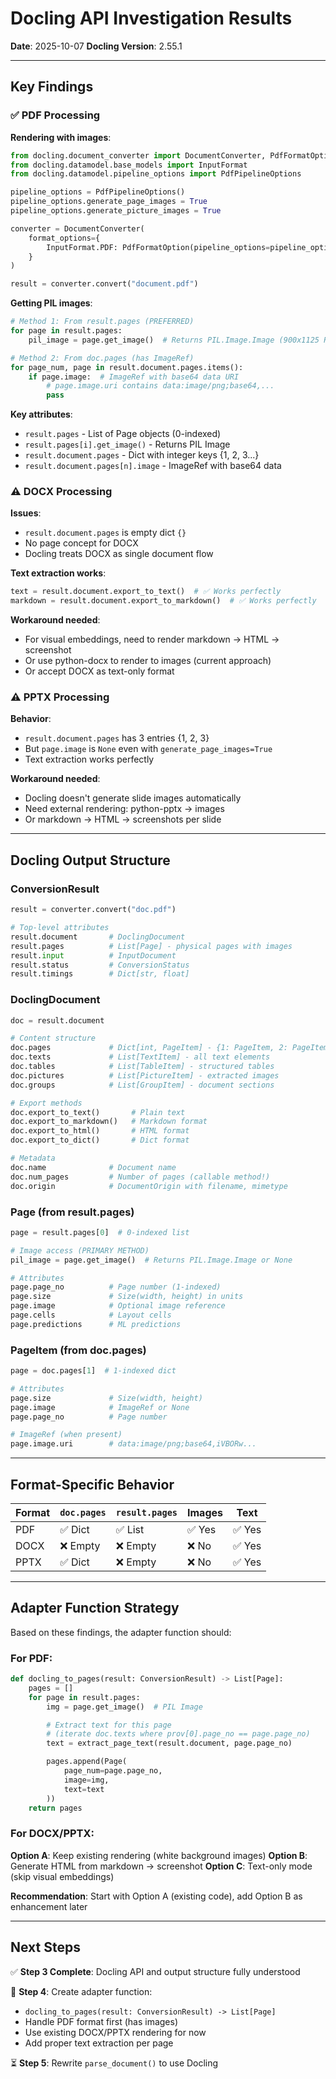 # Docling API Investigation Results

**Date**: 2025-10-07
**Docling Version**: 2.55.1

---

## Key Findings

### ✅ PDF Processing

**Rendering with images**:
```python
from docling.document_converter import DocumentConverter, PdfFormatOption
from docling.datamodel.base_models import InputFormat
from docling.datamodel.pipeline_options import PdfPipelineOptions

pipeline_options = PdfPipelineOptions()
pipeline_options.generate_page_images = True
pipeline_options.generate_picture_images = True

converter = DocumentConverter(
    format_options={
        InputFormat.PDF: PdfFormatOption(pipeline_options=pipeline_options)
    }
)

result = converter.convert("document.pdf")
```

**Getting PIL images**:
```python
# Method 1: From result.pages (PREFERRED)
for page in result.pages:
    pil_image = page.get_image()  # Returns PIL.Image.Image (900x1125 RGB)

# Method 2: From doc.pages (has ImageRef)
for page_num, page in result.document.pages.items():
    if page.image:  # ImageRef with base64 data URI
        # page.image.uri contains data:image/png;base64,...
        pass
```

**Key attributes**:
- `result.pages` - List of Page objects (0-indexed)
- `result.pages[i].get_image()` - Returns PIL Image
- `result.document.pages` - Dict with integer keys {1, 2, 3...}
- `result.document.pages[n].image` - ImageRef with base64 data

### ⚠️ DOCX Processing

**Issues**:
- `result.document.pages` is empty dict `{}`
- No page concept for DOCX
- Docling treats DOCX as single document flow

**Text extraction works**:
```python
text = result.document.export_to_text()  # ✅ Works perfectly
markdown = result.document.export_to_markdown()  # ✅ Works perfectly
```

**Workaround needed**:
- For visual embeddings, need to render markdown → HTML → screenshot
- Or use python-docx to render to images (current approach)
- Or accept DOCX as text-only format

### ⚠️ PPTX Processing

**Behavior**:
- `result.document.pages` has 3 entries {1, 2, 3}
- But `page.image` is `None` even with `generate_page_images=True`
- Text extraction works perfectly

**Workaround needed**:
- Docling doesn't generate slide images automatically
- Need external rendering: python-pptx → images
- Or markdown → HTML → screenshots per slide

---

## Docling Output Structure

### ConversionResult

```python
result = converter.convert("doc.pdf")

# Top-level attributes
result.document       # DoclingDocument
result.pages          # List[Page] - physical pages with images
result.input          # InputDocument
result.status         # ConversionStatus
result.timings        # Dict[str, float]
```

### DoclingDocument

```python
doc = result.document

# Content structure
doc.pages             # Dict[int, PageItem] - {1: PageItem, 2: PageItem, ...}
doc.texts             # List[TextItem] - all text elements
doc.tables            # List[TableItem] - structured tables
doc.pictures          # List[PictureItem] - extracted images
doc.groups            # List[GroupItem] - document sections

# Export methods
doc.export_to_text()       # Plain text
doc.export_to_markdown()   # Markdown format
doc.export_to_html()       # HTML format
doc.export_to_dict()       # Dict format

# Metadata
doc.name              # Document name
doc.num_pages         # Number of pages (callable method!)
doc.origin            # DocumentOrigin with filename, mimetype
```

### Page (from result.pages)

```python
page = result.pages[0]  # 0-indexed list

# Image access (PRIMARY METHOD)
pil_image = page.get_image()  # Returns PIL.Image.Image or None

# Attributes
page.page_no          # Page number (1-indexed)
page.size             # Size(width, height) in units
page.image            # Optional image reference
page.cells            # Layout cells
page.predictions      # ML predictions
```

### PageItem (from doc.pages)

```python
page = doc.pages[1]  # 1-indexed dict

# Attributes
page.size             # Size(width, height)
page.image            # ImageRef or None
page.page_no          # Page number

# ImageRef (when present)
page.image.uri        # data:image/png;base64,iVBORw...
```

---

## Format-Specific Behavior

| Format | `doc.pages` | `result.pages` | Images | Text |
|--------|-------------|----------------|--------|------|
| PDF | ✅ Dict | ✅ List | ✅ Yes | ✅ Yes |
| DOCX | ❌ Empty | ❌ Empty | ❌ No | ✅ Yes |
| PPTX | ✅ Dict | ❌ Empty | ❌ No | ✅ Yes |

---

## Adapter Function Strategy

Based on these findings, the adapter function should:

### For PDF:
```python
def docling_to_pages(result: ConversionResult) -> List[Page]:
    pages = []
    for page in result.pages:
        img = page.get_image()  # PIL Image

        # Extract text for this page
        # (iterate doc.texts where prov[0].page_no == page.page_no)
        text = extract_page_text(result.document, page.page_no)

        pages.append(Page(
            page_num=page.page_no,
            image=img,
            text=text
        ))
    return pages
```

### For DOCX/PPTX:
**Option A**: Keep existing rendering (white background images)
**Option B**: Generate HTML from markdown → screenshot
**Option C**: Text-only mode (skip visual embeddings)

**Recommendation**: Start with Option A (existing code), add Option B as enhancement later

---

## Next Steps

✅ **Step 3 Complete**: Docling API and output structure fully understood

🔄 **Step 4**: Create adapter function:
- `docling_to_pages(result: ConversionResult) -> List[Page]`
- Handle PDF format first (has images)
- Use existing DOCX/PPTX rendering for now
- Add proper text extraction per page

⏳ **Step 5**: Rewrite `parse_document()` to use Docling
